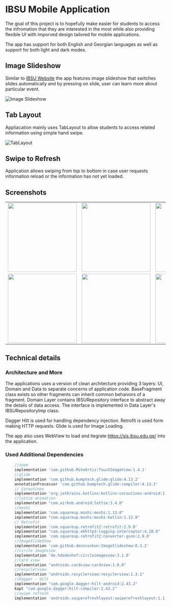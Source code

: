 # IBSU Mobile Application

The goal of this project is to hopefully make easier for students to access the infromation that they are interested in the most while also providing flexible UI with imporved design tailored for mobile applications.

The app has support for both English and Georgian languages as well as support for both light and dark modes.


## Image Slideshow

Similar to [IBSU Website](https://ibsu.edu.ge/) the app features image slideshow that switches slides automatically and by pressing on slide, user can learn more about particular event.

![Image Slideshow](https://github.com/TG721/IBSU_Android-_App/assets/85778941/1d2f7580-f957-4203-988c-10fe93b83aa9)

## Tab Layout

Appliacation mainly uses TabLayout to allow students to access related information using simple hand swipe.

![TabLayout](https://github.com/TG721/IBSU_Android-_App/assets/85778941/81957238-9ec5-4b93-8008-587754082a74)



## Swipe to Refresh 

Application allows swiping from top to bottom in case user requests information reload or the information has not yet loaded.

## Screenshots

<table >

   <tr>
      <td><img src="https://github.com/TG721/IBSU_Android-_App/assets/85778941/53754aab-f280-4692-bc3d-200258cec47b" width="216"></td>
      <td><img src="https://github.com/TG721/IBSU_Android-_App/assets/85778941/cbbb20ca-d852-4fe7-a5e0-0de1d762ff64" width="216"> </td>
      <td><img src="https://github.com/TG721/IBSU_Android-_App/assets/85778941/e21ebe4f-e86a-4974-8886-feae6b9028a9" width="216"></td>
      <td><img src="https://github.com/TG721/IBSU_Android-_App/assets/85778941/fe0a9923-793c-4f9e-94a1-f16da6c64d6a" width="216"></td>
   </tr>
   <tr>
      <td><img src="https://github.com/TG721/IBSU_Android-_App/assets/85778941/4be71b12-54cc-47b8-a9b0-8cea1f30a318" width="216"></td>
      <td><img src="https://github.com/TG721/IBSU_Android-_App/assets/85778941/ce524982-f681-417a-a8a0-18ebcaf0a0a9" width="216"></td>
      <td><img src="https://github.com/TG721/IBSU_Android-_App/assets/85778941/8d0f0e9d-b923-49bf-9ee9-90388d283d47" width="216"></td>
      <td><img src="https://github.com/TG721/IBSU_Android_App/assets/85778941/c945d2a3-6ca6-4b5b-bf16-32db017bd969" width="216"></td>
   </tr>

</table>


## Technical details

### Architecture and More

The applications uses a version of clean architecture providing 3 layers: UI, Domain and Data to separate concerns of application code.
BaseFragment class exists so other fragments can inherit common behaivors of a fragment.
Domain Layer contains IBSURepository interface to abstract away the details of data access. The interface is implemented in Data Layer's IBSURepositoryImp class. 

Dagger Hilt is used for handling dependency injection.
Retrofit is used form making HTTP requests.
Glide is used for Image Loading.

The app also uses WebView to load and itegrate https://sis.ibsu.edu.ge/ into the application.



### Used Additional Dependencies
```gradle
    //zoom
    implementation 'com.github.MikeOrtiz:TouchImageView:1.4.1' 
    //glide
    implementation 'com.github.bumptech.glide:glide:4.13.2'
    annotationProcessor 'com.github.bumptech.glide:compiler:4.13.2'
    // Coroutines
    implementation 'org.jetbrains.kotlinx:kotlinx-coroutines-android:1.6.4'
    //lottie animation
    implementation "com.airbnb.android:lottie:3.4.0"
    //moshi
    implementation "com.squareup.moshi:moshi:1.13.0"
    implementation "com.squareup.moshi:moshi-kotlin:1.12.0"
    // Retrofit
    implementation 'com.squareup.retrofit2:retrofit:2.9.0'
    implementation "com.squareup.okhttp3:logging-interceptor:4.10.0"
    implementation 'com.squareup.retrofit2:converter-gson:2.9.0'
    //ImageSlideShow
    implementation 'com.github.denzcoskun:ImageSlideshow:0.1.2'
    //circle imageview
    implementation 'de.hdodenhof:circleimageview:3.1.0'
    //card view
    implementation "androidx.cardview:cardview:1.0.0"
    //recyclerview
    implementation "androidx.recyclerview:recyclerview:1.3.1"
    //Dagger - Hilt
    implementation "com.google.dagger:hilt-android:2.43.2"
    kapt "com.google.dagger:hilt-compiler:2.43.2"
    //swipe refresh
    implementation 'androidx.swiperefreshlayout:swiperefreshlayout:1.1.0'
```

